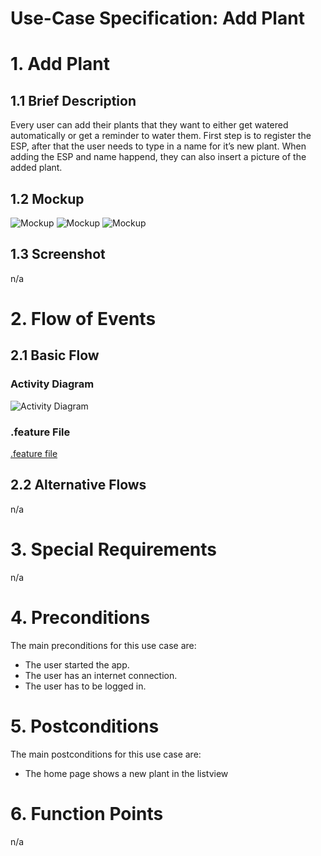 # Use-Case Specification: Add Plant

# 1. Add Plant

## 1.1 Brief Description
Every user can add their plants that they want to either get watered automatically or get a reminder to water them. First step is to register the ESP, after that the user needs to type in a name for it’s new plant. When adding the ESP and name happend, they can also insert a picture of the added plant.

## 1.2 Mockup
![Mockup](uc-add-plant-mockup-1.png)
![Mockup](uc-add-plant-mockup-2.png)
![Mockup](uc-add-plant-mockup-3.png)

## 1.3 Screenshot
n/a


# 2. Flow of Events

## 2.1 Basic Flow

### Activity Diagram
![Activity Diagram](uc-add-plant.png)

### .feature File

[.feature file](/test_driver/features/add_plants.feature)  

## 2.2 Alternative Flows
n/a

# 3. Special Requirements
n/a

# 4. Preconditions
The main preconditions for this use case are:

 - The user started the app.
 - The user has an internet connection.
 - The user has to be logged in.

# 5. Postconditions

The main postconditions for this use case are:

 - The home page shows a new plant in the listview

# 6. Function Points
n/a
